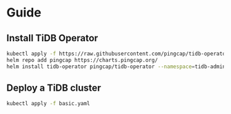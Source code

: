# Guide

## Install TiDB Operator

```bash
kubectl apply -f https://raw.githubusercontent.com/pingcap/tidb-operator/v1.1.11/manifests/crd.yaml
helm repo add pingcap https://charts.pingcap.org/
helm install tidb-operator pingcap/tidb-operator --namespace=tidb-admin --version=v1.1.11 -f ./values-tidb-operator.yaml --create-namespace
```

## Deploy a TiDB cluster

```bash
kubectl apply -f basic.yaml
```
